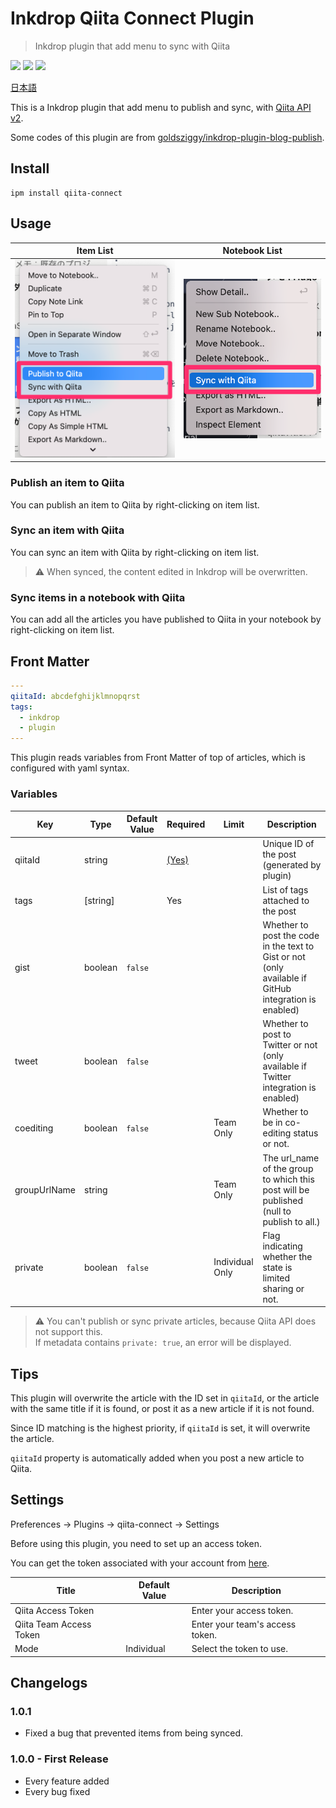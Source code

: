# Inkdrop Qiita Connect Plugin

> Inkdrop plugin that add menu to sync with Qiita

![](https://inkdrop-plugin-badge.vercel.app/api/version/qiita-connect) ![](https://inkdrop-plugin-badge.vercel.app/api/downloads/qiita-connect) ![](https://img.shields.io/github/license/Luke-1220/inkdrop-qiita-connect?style=plastic)

[日本語](https://github.com/Luke-1220/inkdrop-qiita-connect/blob/master/README-JP.md)

This is a Inkdrop plugin that add menu to publish and sync, with [Qiita API v2](https://qiita.com/api/v2/docs).

Some codes of this plugin are from [goldsziggy/inkdrop-plugin-blog-publish](https://github.com/goldsziggy/inkdrop-plugin-blog-publish).

## Install

```shell
ipm install qiita-connect
```

## Usage

| Item List | Notebook List |
| --- | --- |
| ![item](./images/item.png) | ![item](./images/note.png) |

### Publish an item to Qiita

You can publish an item to Qiita by right-clicking on item list.

### Sync an item with Qiita

You can sync an item with Qiita by right-clicking on item list.

> :warning: When synced, the content edited in Inkdrop will be overwritten.

### Sync items in a notebook with Qiita

You can add all the articles you have published to Qiita in your notebook by right-clicking on item list.

## Front Matter

```yaml
---
qiitaId: abcdefghijklmnopqrst
tags:
  - inkdrop
  - plugin
---
```

This plugin reads variables from Front Matter of top of articles, which is configured with yaml syntax.

### Variables

| Key | Type | Default Value | Required |  Limit | Description |
| --- | --- | --- | --- |  --- | --- |
| qiitaId | string | | [(Yes)](https://github.com/Luke-1220/inkdrop-qiita-connect#tips) | | Unique ID of the post (generated by plugin) |
| tags | [string] | | Yes |  | List of tags attached to the post |
| gist | boolean | `false` |  |  | Whether to post the code in the text to Gist or not (only available if GitHub integration is enabled) |
| tweet | boolean | `false` |  |  | Whether to post to Twitter or not (only available if Twitter integration is enabled) |
| coediting | boolean | `false` |  | Team Only | Whether to be in co-editing status or not. |
| groupUrlName | string |  |  | Team Only | The url_name of the group to which this post will be published (null to publish to all.) |
| private | boolean | `false` |  | Individual Only | Flag indicating whether the state is limited sharing or not. |

> :warning: You can't publish or sync private articles, because Qiita API does not support this.<br>If metadata contains `private: true`, an error will be displayed.

## Tips

This plugin will overwrite the article with the ID set in `qiitaId`, or the article with the same title if it is found, or post it as a new article if it is not found.

Since ID matching is the highest priority, if `qiitaId` is set, it will overwrite the article.

`qiitaId` property is automatically added when you post a new article to Qiita.

## Settings

Preferences -> Plugins -> qiita-connect -> Settings

Before using this plugin, you need to set up an access token.

You can get the token associated with your account from [here](https://qiita.com/settings/applications).

| Title | Default Value | Description |
| ---- | ---- | ---- |
| Qiita Access Token |  | Enter your access token. |
| Qiita Team Access Token |  | Enter your team's access token. |
| Mode | Individual | Select the token to use. |

## Changelogs

### 1.0.1
* Fixed a bug that prevented items from being synced.

### 1.0.0 - First Release
* Every feature added
* Every bug fixed
